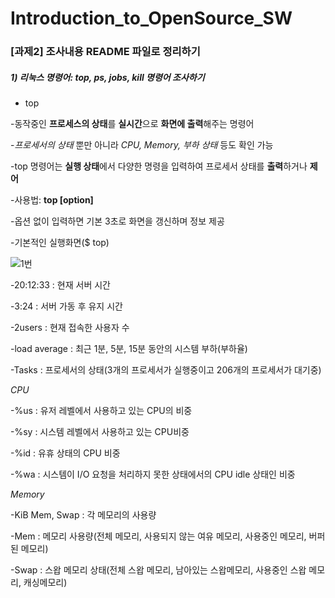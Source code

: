 # Introduction_to_OpenSource_SW
### [과제2] 조사내용 README 파일로 정리하기

##### 1) 리눅스 명령어: top, ps, jobs, kill 명령어 조사하기

- top

-동작중인 **프로세스의 상태**를 **실시간**으로 **화면에 출력**해주는 명령어

-*프로세서의 상태* 뿐만 아니라 *CPU, Memory, 부하 상태* 등도 확인 가능

-top 명령어는 **실행 상태**에서 다양한 명령을 입력하여 프로세서 상태를 **출력**하거나 **제어**

-사용법: **top [option]**

-옵션 없이 입력하면 기본 3초로 화면을 갱신하며 정보 제공

-기본적인 실행화면($ top)

![1번](https://user-images.githubusercontent.com/97214476/171990147-c1afdc92-e493-4209-aa14-07bea59fd808.JPG)

-20:12:33 : 현재 서버 시간

-3:24 : 서버 가동 후 유지 시간

-2users : 현재 접속한 사용자 수

-load average : 최근 1분, 5분, 15분 동안의 시스템 부하(부하율)

-Tasks : 프로세서의 상태(3개의 프로세서가 실행중이고 206개의 프로세서가 대기중)

*CPU*

-%us : 유저 레벨에서 사용하고 있는 CPU의 비중

-%sy : 시스템 레벨에서 사용하고 있는 CPU비중

-%id : 유휴 상태의 CPU 비중

-%wa : 시스템이 I/O 요청을 처리하지 못한 상태에서의 CPU idle 상태인 비중

*Memory*

-KiB Mem, Swap : 각 메모리의 사용량

-Mem : 메모리 사용량(전체 메모리, 사용되지 않는 여유 메모리, 사용중인 메모리, 버퍼된 메모리)

-Swap : 스왑 메모리 상태(전체 스왑 메모리, 남아있는 스왑메모리, 사용중인 스왑 메모리, 캐싱메모리)
